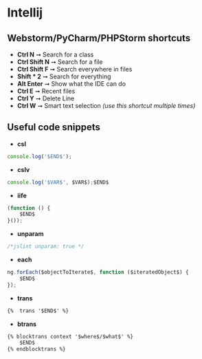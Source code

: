 # Intellij
## Webstorm/PyCharm/PHPStorm shortcuts

- **Ctrl N** ➞ Search for a class
- **Ctrl Shift N** ➞ Search for a file
- **Ctrl Shift F** ➞ Search everywhere in files
- **Shift * 2** ➞ Search for everything
- **Alt Enter** ➞ Show what the IDE can do
- **Ctrl E** ➞ Recent files
- **Ctrl Y** ➞ Delete Line
- **Ctrl W** ➞ Smart text selection *(use this shortcut multiple times)*

## Useful code snippets

- **csl**

```js
console.log('$END$');
```

- **cslv**

```js
console.log('$VAR$', $VAR$);$END$
```

- **iife**

```js
(function () {
    $END$
}());
```

- **unparam**

```js
/*jslint unparam: true */
```

- **each**

```js
ng.forEach($objectToIterate$, function ($iteratedObject$) {
    $END$
});
```

- **trans**

```html
{%  trans '$END$' %}
```

- **btrans**

```html
{% blocktrans context '$where$/$what$' %}
    $END$
{% endblocktrans %}
```

